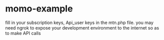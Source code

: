 # momo-example
fill in your subscription keys, Api_user keys  in the mtn.php file.
you may need  ngrok to expose your development environment to the internet so as to make API calls
